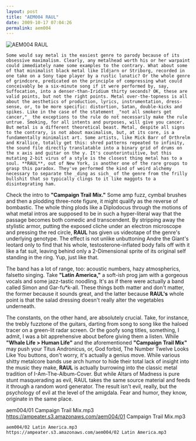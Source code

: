 ```yaml
---
layout: post
title: "AEM004 RAUL"
date: 2009-10-17 07:04:26
permalink: aem004
---
```

![AEM004 RAUL](https://ampeater.s3.amazonaws.com/aem004/RAUL.jpg)

    Some would say metal is the easiest genre to parody because of its obsessive maximalism. Clearly, any metalhead worth his or her warpaint could immediately name some examples to the contrary. What about some of that minimalist black metal like Ildjarn or Striborg, recorded in one take on a Sony tape player by a rustic lunatic? Or the whole genre of grindcore, predicated on the principle of compressing what could conceivably be a six-minute song if it were performed by, say, Suffocation, into a denser-than-Iridium thirty seconds? OK, these are valid points, but not the right points. Metal over-the-topness is all about the aesthetics of production, lyrics, instrumentation, dress-sense, or, to be more specific: distortion, Satan, double-kicks and spikes. Like in the case of the statement _"not all smokers get cancer,"_ the exceptions to the rule do not necessarily make the rule untrue. Smoking, for all intents and purposes, will give you cancer. But metal is a different theoretical beast. Metal, despite all signs to the contrary, is not about maximalism, but, at its core, is a fundamentally minimalist art. Some artists, like Mick Barr of Orthrelm and Krallice, totally get this: shred patterns repeated to infinity, the sound file directly translatable into a binary grid of drums on the x axis and guitar on the y. It's counterintuitive, but this mutating 2-bit virus of a style is the closest thing metal has to a soul. **RAUL**, out of New York, is another one of the rare groups to grasp this paradox. They've performed the kind of weird alchemy necessary to separate the _ding as sich_ of the genre from the frilly bullshit that so typically clings to it like maggots to a disintegrating ham.

Check the intro to **"Campaign Trail Mix."** Some amp fuzz, cymbal brushes and then a plodding three-note figure, it might qualify as the reverse of bombastic. The whole thing plods like a Diplodocus through the motions of what metal intros are supposed to be in such a hyper-literal way that the passage becomes both comedic and transcendent. By stripping away the stylistic armor, putting the exposed cliche under an electron microscope and pressing the red circle, **RAUL** has given us videotape of the genre's underlying genotype. The effect is not unlike unbuttoning Andre the Giant's leotard only to find that his whole, testosterone-inflated body falls off with it like a fat suit, leaving behind only a 2-Dimensional sprite of its original self standing in the ring. Yup, just like that.

The band has a lot of range, too: acoustic numbers, hazy atmospherics, falsetto singing. Take **"Latin America,"** a soft-ish prog jam with a gorgeous vocals and some jazz-tastic noodling. It's as if there were actually a band called Simon and Gar-fu\*k-all. These things both matter and don't matter, the former because it sounds great, and the latter because **RAUL's** whole point is that the salad dressing doesn't really alter the vegetables underneath.

The constants, on the other hand, are absolutely crucial. Take, for instance, the trebly fuzztone of the guitars, darting from song to song like the haloed tracer on a green-lit radar screen. Or the goofy song titles, something, I admit, I was a bit apprehensive about before giving them a listen. While **"Whale Life > Human Life"** and the aforementioned **"Campaign Trail Mix"** may push your Titus Andronicus, or, God forbid, The Number Twelve Looks Like You buttons, don't worry, it's actually a genius move. While various shitty metalcore bands use arch humor to hide their total lack of insight into the music they make, **RAUL** is actually burrowing into the classic metal tradition of I-Am-The-Album-Cover. But while Altars of Madness is pure stunt masquerading as evil, RAUL takes the same source material and feeds it through a random word generator. The result isn't evil, really, but the psychology of evil at the level of the amigdala. Fear and humor, they know, originate in the same place.
  
  aem004/01 Campaign Trail Mix.mp3
    https://ampeater.s3.amazonaws.com/aem004/01 Campaign Trail Mix.mp3
    
    aem004/02 Latin America.mp3
    https://ampeater.s3.amazonaws.com/aem004/02 Latin America.mp3
    
    
